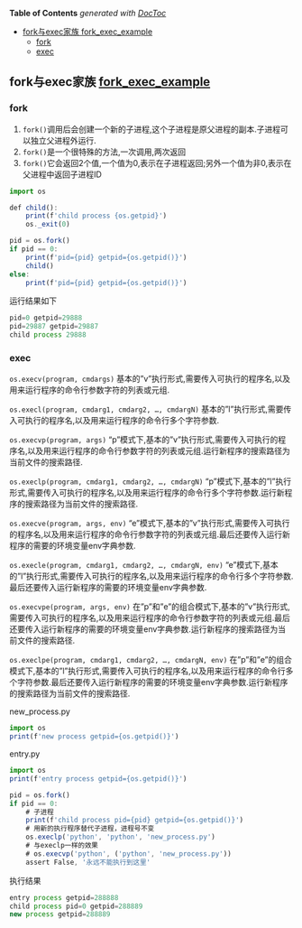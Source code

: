 <!-- START doctoc generated TOC please keep comment here to allow auto update -->
<!-- DON'T EDIT THIS SECTION, INSTEAD RE-RUN doctoc TO UPDATE -->
**Table of Contents**  *generated with [DocToc](https://github.com/thlorenz/doctoc)*

- [fork与exec家族 fork_exec_example](#fork%E4%B8%8Eexec%E5%AE%B6%E6%97%8F-fork_exec_example)
  - [fork](#fork)
  - [exec](#exec)

<!-- END doctoc generated TOC please keep comment here to allow auto update -->

## fork与exec家族 [fork_exec_example](./fork_exec_example)
### fork
1. ```fork()```调用后会创建一个新的子进程,这个子进程是原父进程的副本.子进程可以独立父进程外运行.
2. ```fork()```是一个很特殊的方法,一次调用,两次返回
3. ```fork()```它会返回2个值,一个值为0,表示在子进程返回;另外一个值为非0,表示在父进程中返回子进程ID

```js
import os

def child():
    print(f'child process {os.getpid}')
    os._exit(0)

pid = os.fork()
if pid == 0:
    print(f'pid={pid} getpid={os.getpid()}')
    child()
else:
    print(f'pid={pid} getpid={os.getpid()}')
```
运行结果如下
```js
pid=0 getpid=29888
pid=29887 getpid=29887
child process 29888
```
### exec
```os.execv(program, cmdargs)```
基本的”v”执行形式,需要传入可执行的程序名,以及用来运行程序的命令行参数字符的列表或元组.

```os.execl(program, cmdarg1, cmdarg2, …, cmdargN)```
基本的”l”执行形式,需要传入可执行的程序名,以及用来运行程序的命令行多个字符参数.

```os.execvp(program, args)```
“p”模式下,基本的”v”执行形式,需要传入可执行的程序名,以及用来运行程序的命令行参数字符的列表或元组.运行新程序的搜索路径为当前文件的搜索路径.

```os.execlp(program, cmdarg1, cmdarg2, …, cmdargN)```
“p”模式下,基本的”l”执行形式,需要传入可执行的程序名,以及用来运行程序的命令行多个字符参数.运行新程序的搜索路径为当前文件的搜索路径.

```os.execve(program, args, env)```
“e”模式下,基本的”v”执行形式,需要传入可执行的程序名,以及用来运行程序的命令行参数字符的列表或元组.最后还要传入运行新程序的需要的环境变量env字典参数.

```os.execle(program, cmdarg1, cmdarg2, …, cmdargN, env)```
“e”模式下,基本的”l”执行形式,需要传入可执行的程序名,以及用来运行程序的命令行多个字符参数.最后还要传入运行新程序的需要的环境变量env字典参数.

```os.execvpe(program, args, env)```
在”p”和”e”的组合模式下,基本的”v”执行形式,需要传入可执行的程序名,以及用来运行程序的命令行参数字符的列表或元组.最后还要传入运行新程序的需要的环境变量env字典参数.运行新程序的搜索路径为当前文件的搜索路径.

```os.execlpe(program, cmdarg1, cmdarg2, …, cmdargN, env)```
在”p”和”e”的组合模式下,基本的”l”执行形式,需要传入可执行的程序名,以及用来运行程序的命令行多个字符参数.最后还要传入运行新程序的需要的环境变量env字典参数.运行新程序的搜索路径为当前文件的搜索路径.

new_process.py
```js
import os
print(f'new process getpid={os.getpid()}')
```
entry.py
```js
import os
print(f'entry process getpid={os.getpid()}')

pid = os.fork()
if pid == 0:
    # 子进程
    print(f'child process pid={pid} getpid={os.getpid()}')
    # 用新的执行程序替代子进程，进程号不变
    os.execlp('python', 'python', 'new_process.py')
    # 与execlp一样的效果
    # os.execvp('python', ('python', 'new_process.py'))
    assert False, '永远不能执行到这里'
```
执行结果
```js
entry process getpid=288888
child process pid=0 getpid=288889
new process getpid=288889
```
